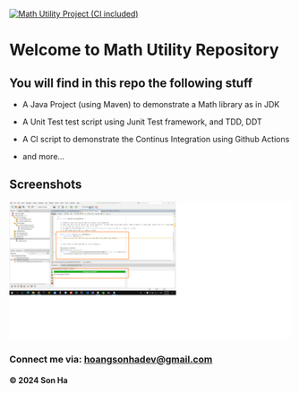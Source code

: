 [![Math Utility Project (CI included)](https://github.com/hoangsonha/math-util-1805/actions/workflows/maven.yml/badge.svg)](https://github.com/hoangsonha/math-util-1805/actions/workflows/maven.yml)

# Welcome to Math Utility Repository

## You will find in this repo the following stuff

* A Java Project (using Maven) to demonstrate a Math library as in JDK

* A Unit Test test script using Junit Test framework, and TDD,
DDT

* A CI script to demonstrate the Continus Integration using
Github Actions

* and more...

## Screenshots

![Source code and test script](https://github.com/hoangsonha/math-util-1805/blob/main/screenshots/sourceCodeAndUnitTest.png)

### Connect me via: hoangsonhadev@gmail.com

#### &#169; 2024 Son Ha

